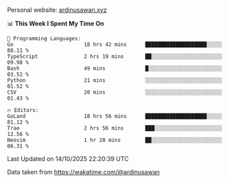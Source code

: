 Personal website: [ardinusawan.xyz](https://ardinusawan.xyz)

<!--START_SECTION:waka-->
📊 **This Week I Spent My Time On** 

```text
💬 Programming Languages: 
Go                       18 hrs 42 mins      ████████████████████░░░░░   80.11 % 
TypeScript               2 hrs 19 mins       ██░░░░░░░░░░░░░░░░░░░░░░░   09.98 % 
Bash                     49 mins             █░░░░░░░░░░░░░░░░░░░░░░░░   03.52 % 
Python                   21 mins             ░░░░░░░░░░░░░░░░░░░░░░░░░   01.52 % 
CSV                      20 mins             ░░░░░░░░░░░░░░░░░░░░░░░░░   01.43 % 

🔥 Editors: 
GoLand                   18 hrs 56 mins      ████████████████████░░░░░   81.12 % 
Trae                     2 hrs 56 mins       ███░░░░░░░░░░░░░░░░░░░░░░   12.56 % 
Neovim                   1 hr 28 mins        ██░░░░░░░░░░░░░░░░░░░░░░░   06.31 % 
```


 Last Updated on 14/10/2025 22:20:39 UTC
<!--END_SECTION:waka-->
Data taken from https://wakatime.com/@ardinusawan
